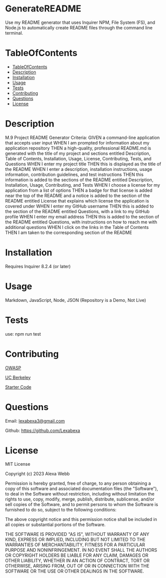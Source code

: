 # GenerateREADME

Use my README generator that uses Inquirer NPM, File System (FS), and Node.js to automatically create README files through the command line terminal.

# TableOfContents

* [TableOfContents](#tableofcontents)
* [Description](#description)
* [Installation](#installation)
* [Usage](#usage)
* [Tests](#tests)
* [Contributing](#contributing)
* [Questions](#questions)
* [License](#license)

# Description

M.9 Project README Generator Criteria: GIVEN a command-line application that accepts user input WHEN I am prompted for information about my application repository THEN a high-quality, professional README.md is generated with the title of my project and sections entitled Description, Table of Contents, Installation, Usage, License, Contributing, Tests, and Questions WHEN I enter my project title THEN this is displayed as the title of the README WHEN I enter a description, installation instructions, usage information, contribution guidelines, and test instructions THEN this information is added to the sections of the README entitled Description, Installation, Usage, Contributing, and Tests WHEN I choose a license for my application from a list of options THEN a badge for that license is added near the top of the README and a notice is added to the section of the README entitled License that explains which license the application is covered under WHEN I enter my GitHub username THEN this is added to the section of the README entitled Questions, with a link to my GitHub profile WHEN I enter my email address THEN this is added to the section of the README entitled Questions, with instructions on how to reach me with additional questions WHEN I click on the links in the Table of Contents THEN I am taken to the corresponding section of the README

# Installation

Requires Inquirer 8.2.4 (or later)

# Usage

Markdown, JavaScript, Node, JSON
(Repository is a Demo, Not Live)

# Tests

use:
npm run test

# Contributing
[OWASP](https://owasp.org/www-community/password-special-characters)

[UC Berkeley](https://courses.bootcampspot.com/courses/3634/external_tools/249)

[Starter Code](https://github.com/coding-boot-camp/potential-enigma)

# Questions

Email: <lexabexa3@gmail.com>

Github: <https://github.com/Lexabexa>

# License

MIT License

Copyright (c) 2023 Alexa Webb

Permission is hereby granted, free of charge, to any person obtaining a copy
of this software and associated documentation files (the "Software"), to deal
in the Software without restriction, including without limitation the rights
to use, copy, modify, merge, publish, distribute, sublicense, and/or sell
copies of the Software, and to permit persons to whom the Software is
furnished to do so, subject to the following conditions:

The above copyright notice and this permission notice shall be included in all
copies or substantial portions of the Software.

THE SOFTWARE IS PROVIDED "AS IS", WITHOUT WARRANTY OF ANY KIND, EXPRESS OR
IMPLIED, INCLUDING BUT NOT LIMITED TO THE WARRANTIES OF MERCHANTABILITY,
FITNESS FOR A PARTICULAR PURPOSE AND NONINFRINGEMENT. IN NO EVENT SHALL THE
AUTHORS OR COPYRIGHT HOLDERS BE LIABLE FOR ANY CLAIM, DAMAGES OR OTHER
LIABILITY, WHETHER IN AN ACTION OF CONTRACT, TORT OR OTHERWISE, ARISING FROM,
OUT OF OR IN CONNECTION WITH THE SOFTWARE OR THE USE OR OTHER DEALINGS IN THE
SOFTWARE.
